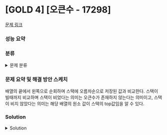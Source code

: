 # [GOLD 4] [오큰수 - 17298]

[문제 링크](https://www.acmicpc.net/problem/17298) 

### 성능 요약

### 분류

<details><summary>문제 분류</summary> 

[자료구조(Stack)]

</details>

### 문제 요약 및 해결 방안 스케치

배열의 끝에서 왼쪽으로 순회하며 스택에 오름차순으로 저장된 값과 비교한다. 스택이 빌때까지 비교하며 스택이 비었다는 의미는 오큰수가 존재하지 않는다는 의미이고, 스택이 비지 않았다는 의미는 해당 배열의 원소 값이 스택의 top값임을 알 수 있다.

### Solution

<details><summary>Solution</summary> 

[Source Code]

단순히 반복문이 중첩되어 있어 N^2의 시간복잡도를 예상했지만 아니었다. 자료구조의 형태에 따라 시간복잡도를 더 빠르게 계산할 수 있다. Amortized Analysis를 찾아보자. (https://gazelle-and-cs.tistory.com/87)

</details>
